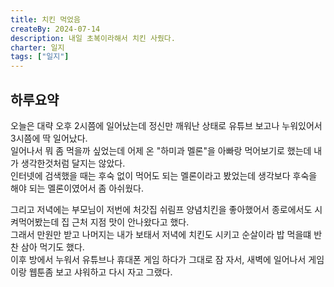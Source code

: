 ```yaml
---
title: 치킨 먹었음
createBy: 2024-07-14
description: 내일 초복이라해서 치킨 사줬다.
charter: 일지
tags: ["일지"]
---
```


## 하루요약

오늘은 대략 오후 2시쯤에 일어났는데 정신만 깨워난 상태로 유튜브 보고나 누워있어서 3시쯤에 딱 일어났다.  
일어나서 뭐 좀 먹을까 싶었는데 어제 온 "하미과 멜론"을 아빠랑 먹어보기로 했는데 내가 생각한것처럼 달지는 않았다.  
인터넷에 검색했을 때는 후숙 없이 먹어도 되는 멜론이라고 봤었는데 생각보다 후숙을 해야 되는 멜론이였어서 좀 아쉬웠다.

그리고 저녁에는 부모님이 저번에 처갓집 쉬림프 양념치킨을 좋아했어서 종로에서도 시켜먹어봤는데 집 근처 지점 맛이 안나왔다고 했다.  
그래서 만원만 받고 나머지는 내가 보태서 저녁에 치킨도 시키고 순살이라 밥 먹을떄 반찬 삼아 먹기도 했다.  
이후 방에서 누워서 유튜브나 휴대폰 게임 하다가 그대로 잠 자서, 새벽에 일어나서 게임이랑 웹툰좀 보고 샤워하고 다시 자고 그랬다.
